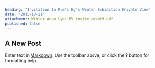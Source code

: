 ```yaml
---
heading: "Invitation to Rum's Eg's Winter Exhibition Private View"
date: "2015-10-21"
attachment: Winter_Adam_Lynk_PV_invite_axswt9.pdf
published: false
---
```


## A New Post

Enter text in [Markdown](http://daringfireball.net/projects/markdown/). Use the toolbar above, or click the **?** button for formatting help.
